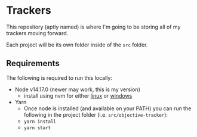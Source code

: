 # Trackers
This repository (aptly named) is where I'm going to be storing all of my trackers moving forward.

Each project will be its own folder inside of the `src` folder.


## Requirements
The following is required to run this locally:
* Node v14.17.0 (newer may work, this is my version)
    * install using nvm for either [linux](https://github.com/nvm-sh/nvm) or [windows](https://github.com/coreybutler/nvm-windows) 
* Yarn 
    * Once node is installed (and available on your PATH) you can run the following in the project folder (i.e. `src/objective-tracker`):
    * `yarn install`
    * `yarn start`
